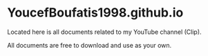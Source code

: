 # YoucefBoufatis1998.github.io

Located here is all documents related to my YouTube channel (Clip).

All documents are free to download and use as your own.
